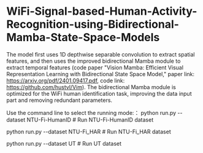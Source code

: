# WiFi-Signal-based-Human-Activity-Recognition-using-Bidirectional-Mamba-State-Space-Models

The model first uses 1D depthwise separable convolution to extract spatial features, and then uses the improved bidirectional Mamba module to extract temporal features (code paper "Vision Mamba: Efficient Visual Representation Learning with Bidirectional State Space Model," paper link: https://arxiv.org/pdf/2401.09417.pdf, code link: https://github.com/hustvl/Vim). The bidirectional Mamba module is optimized for the WiFi human identification task, improving the data input part and removing redundant parameters.

Use the command line to select the running mode:：
python run.py --dataset NTU-Fi-HumanID   # Run NTU-Fi-HumanID dataset

python run.py --dataset NTU-Fi_HAR          # Run NTU-Fi_HAR dataset

python run.py --dataset UT                         # Run   UT  dataset
